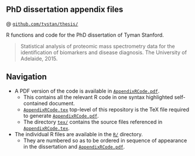 ## PhD dissertation appendix files 
@ [`github.com/tystan/thesis/`](https://github.com/tystan/thesis/)

R functions and code for the PhD dissertation of Tyman Stanford.

> Statistical analysis of proteomic mass spectrometry data for the identification of biomarkers and disease diagnosis. The University of Adelaide, 2015.


## Navigation

* A PDF version of the code is available in [`AppendixRCode.pdf`](../master/AppendixRCode.pdf). 
    * This contains all the relevant R code in one syntax highlighted self-contained document.
    * [`AppendixRCode.tex`](../master/AppendixRCode.tex) top-level of this repository is the TeX file required to generate [`AppendixRCode.pdf`](../master/AppendixRCode.pdf). 
    * The directory [`tex/`](/tree/master/tex/) contains the source files referenced in [`AppendixRCode.tex`](../master/AppendixRCode.tex). 
* The individual R files are available in the [`R/`](https://github.com/tystan/thesis/tree/master/R/) directory. 
    * They are numbered so as to be ordered in sequence of appearance in the dissertation and [`AppendixRCode.pdf`](../blob/master/AppendixRCode.pdf).



